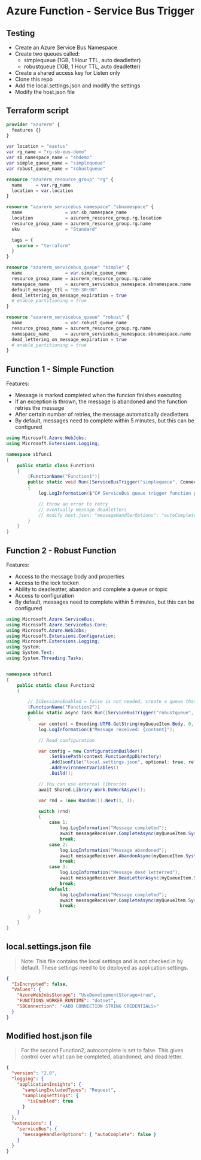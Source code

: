 # Azure Function - Service Bus Trigger


## Testing

- Create an Azure Service Bus Namespace
- Create two queues called:
  - simplequeue (1GB, 1 Hour TTL, auto deadletter)
  - robustqueue (1GB, 1 Hour TTL, auto deadletter)
- Create a shared access key for Listen only
- Clone this repo
- Add the local.settings.json and modify the settings
- Modify the host.json file

## Terraform script

```terraform
provider "azurerm" {
  features {}
}

var location = "eastus"
var rg_name = "rg-sb-eus-demo"
var sb_namespace_name = "sbdemo"
var simple_queue_name = "simplequeue"
var robust_queue_name = "robustqueue"

resource "azurerm_resource_group" "rg" {
  name     = var.rg_name
  location = var.location
}

resource "azurerm_servicebus_namespace" "sbnamespace" {
  name                = var.sb_namespace_name
  location            = azurerm_resource_group.rg.location
  resource_group_name = azurerm_resource_group.rg.name
  sku                 = "Standard"

  tags = {
    source = "terraform"
  }
}

resource "azurerm_servicebus_queue" "simple" {
  name                = var.simple_queue_name
  resource_group_name = azurerm_resource_group.rg.name
  namespace_name      = azurerm_servicebus_namespace.sbnamespace.name
  default_message_ttl = "00:30:00"
  dead_lettering_on_message_expiration = true
  # enable_partitioning = true
}

resource "azurerm_servicebus_queue" "robust" {
  name                = var.robust_queue_name
  resource_group_name = azurerm_resource_group.rg.name
  namespace_name      = azurerm_servicebus_namespace.sbnamespace.name
  dead_lettering_on_message_expiration = true
  # enable_partitioning = true
}
```

## Function 1 - Simple Function


Features:

- Message is marked completed when the funcion finishes executing
- If an exception is thrown, the message is abandoned and the function retries the message
- After certain number of retries, the message automatically deadletters
- By default, messages need to complete within 5 minutes, but this can be configured

```c#
using Microsoft.Azure.WebJobs;
using Microsoft.Extensions.Logging;

namespace sbfunc1
{
    public static class Function1
    {
        [FunctionName("Function1")]
        public static void Run([ServiceBusTrigger("simplequeue", Connection = "SBConnectionString")]string myQueueItem, ILogger log)
        {
            log.LogInformation($"C# ServiceBus queue trigger function processed message: {myQueueItem}");

            // throw an error to retry
            // eventually message deadletters
            // modify host.json: "messageHandlerOptions": "autoComplete": true
        }
    }
}

```


## Function 2 - Robust Function


Features:

- Access to the message body and properties
- Access to the lock tocken
- Ability to deadleatter, abandon and complete a queue or topic
- Access to configuration
- By default, messages need to complete within 5 minutes, but this can be configured


```c#
using Microsoft.Azure.ServiceBus;
using Microsoft.Azure.ServiceBus.Core;
using Microsoft.Azure.WebJobs;
using Microsoft.Extensions.Configuration;
using Microsoft.Extensions.Logging;
using System;
using System.Text;
using System.Threading.Tasks;


namespace sbfunc1
{
    public static class Function2
    {

        // IsSessionsEnabled = false is not needed, create a queue that supports sessions and set it to true to process messages in order
        [FunctionName("Function2")]
        public static async Task Run([ServiceBusTrigger("robustqueue", Connection = "SBConnectionString", IsSessionsEnabled = false)] Message myQueueItem, ILogger log, MessageReceiver messageReceiver, ExecutionContext context)
        {
            var content = Encoding.UTF8.GetString(myQueueItem.Body, 0, myQueueItem.Body.Length);
            log.LogInformation($"Message received: {content}");

            // Read configuration

            var config = new ConfigurationBuilder()
                .SetBasePath(context.FunctionAppDirectory)
                .AddJsonFile("local.settings.json", optional: true, reloadOnChange: true)
                .AddEnvironmentVariables()
                .Build();

            // You can use external libraries
            await Shared.Library.Work.DoWorkAsync();

            var rnd = (new Random()).Next(1, 3);

            switch (rnd)
            {
                case 1:
                    log.LogInformation("Message completed");
                    await messageReceiver.CompleteAsync(myQueueItem.SystemProperties.LockToken);
                    break;
                case 2:
                    log.LogInformation("Message abandoned");
                    await messageReceiver.AbandonAsync(myQueueItem.SystemProperties.LockToken);
                    break;
                case 3:
                    log.LogInformation("Message dead letterred");
                    await messageReceiver.DeadLetterAsync(myQueueItem.SystemProperties.LockToken);
                    break;
                default:
                    log.LogInformation("Message completed");
                    await messageReceiver.CompleteAsync(myQueueItem.SystemProperties.LockToken);
                    break;
            }
        }
    }
}
```

## local.settings.json file

> Note: This file contains the local settings and is not checked in by default. These settings need to be deployed as application settings.

```json
{
  "IsEncrypted": false,
  "Values": {
    "AzureWebJobsStorage": "UseDevelopmentStorage=true",
    "FUNCTIONS_WORKER_RUNTIME": "dotnet",
    "SBConnection": "<ADD CONNECTION STRING CREDENTIALS>"
  }
}
```

## Modified host.json file

> For the second Function2, autocomplete is set to false. This gives control over what can be completed, abandoned, and dead letter.

```json
{
  "version": "2.0",
  "logging": {
    "applicationInsights": {
      "samplingExcludedTypes": "Request",
      "samplingSettings": {
        "isEnabled": true
      }
    }
  },
  "extensions": {
    "serviceBus": {
      "messageHandlerOptions": { "autoComplete": false }
    }
  }
}
```
